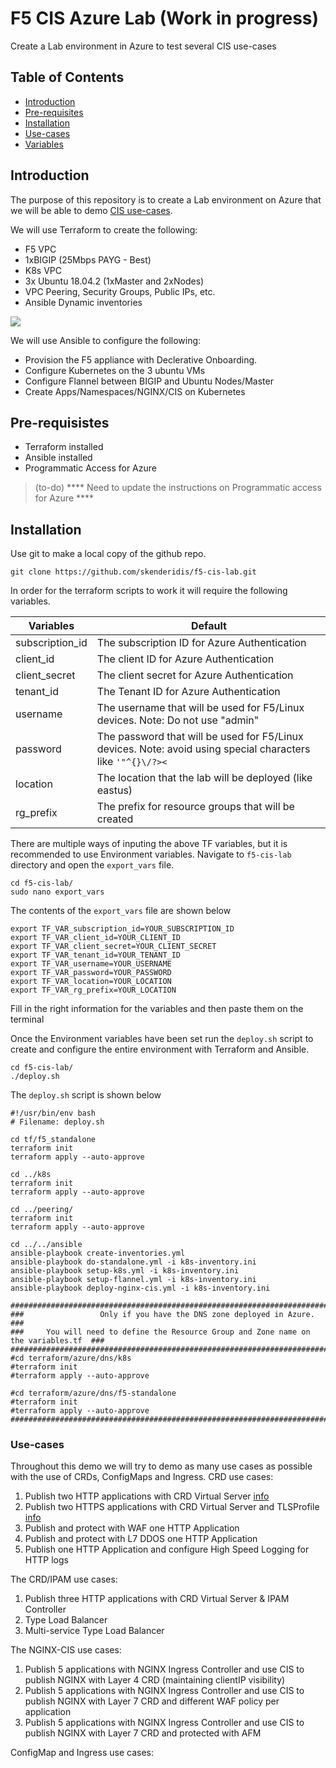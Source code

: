 
# F5 CIS Azure Lab (Work in progress)

Create a Lab environment in Azure to test several CIS use-cases


## Table of Contents

- [Introduction](#introduction)
- [Pre-requisites](#pre-requisites)
- [Installation](#installation)
- [Use-cases](#use-cases)
- [Variables](#variables)


## Introduction

The purpose of this repository is to create a Lab environment on Azure that we will be able to demo [CIS use-cases](#use-cases).<br>

We will use Terraform to create the following:
* F5 VPC
* 1xBIGIP (25Mbps PAYG - Best)
* K8s VPC
* 3x Ubuntu 18.04.2 (1xMaster and 2xNodes)
* VPC Peering, Security Groups, Public IPs, etc.
* Ansible Dynamic inventories

<img src="https://raw.githubusercontent.com/skenderidis/f5-cis-lab/main/images/cis-lab-1.png">

We will use Ansible to configure the following:
* Provision the F5 appliance with Declerative Onboarding.
* Configure Kubernetes on the 3 ubuntu VMs
* Configure Flannel between BIGIP and Ubuntu Nodes/Master
* Create Apps/Namespaces/NGINX/CIS on Kubernetes


## Pre-requisistes

- Terraform installed
- Ansible installed
- Programmatic Access for Azure 

> (to-do) **** Need to update the instructions on Programmatic access for Azure ****

## Installation

Use git to make a local copy of the github repo.
```shell
git clone https://github.com/skenderidis/f5-cis-lab.git
```

In order for the terraform scripts to work it will require the following variables. 

| Variables          | Default  |
|--------------------|-------------------------------|
| subscription_id	   |  The subscription ID for Azure Authentication  |
| client_id	         |  The client ID for Azure Authentication    |
| client_secret      | 	The client secret for Azure Authentication |
| tenant_id          |  The Tenant ID for Azure Authentication  | 
| username	         |  The username that will be used for F5/Linux devices. Note: Do not use "admin"      |
| password	         |  The password that will be used for F5/Linux devices. Note: avoid using special characters like `'"^{}\/?><`       |
| location	         |  The location that the lab will be deployed (like eastus)  |
| rg_prefix	         |  The prefix for resource groups that will be created   |


There are multiple ways of inputing the above TF variables, but it is recommended to use Environment variables. Navigate to `f5-cis-lab` directory and open the `export_vars` file.

```shell
cd f5-cis-lab/
sudo nano export_vars
```

The contents of the `export_vars` file are shown below
```shell
export TF_VAR_subscription_id=YOUR_SUBSCRIPTION_ID
export TF_VAR_client_id=YOUR_CLIENT_ID
export TF_VAR_client_secret=YOUR_CLIENT_SECRET
export TF_VAR_tenant_id=YOUR_TENANT_ID
export TF_VAR_username=YOUR_USERNAME
export TF_VAR_password=YOUR_PASSWORD
export TF_VAR_location=YOUR_LOCATION
export TF_VAR_rg_prefix=YOUR_LOCATION
```

Fill in the right information for the variables and then paste them on the terminal 


Once the Environment variables have been set run the `deploy.sh` script to create and configure the entire environment with Terraform and Ansible.
```shell
cd f5-cis-lab/
./deploy.sh
```


The `deploy.sh` script is shown below

```shell
#!/usr/bin/env bash
# Filename: deploy.sh

cd tf/f5_standalone
terraform init
terraform apply --auto-approve

cd ../k8s
terraform init
terraform apply --auto-approve

cd ../peering/
terraform init
terraform apply --auto-approve

cd ../../ansible
ansible-playbook create-inventories.yml
ansible-playbook do-standalone.yml -i k8s-inventory.ini
ansible-playbook setup-k8s.yml -i k8s-inventory.ini
ansible-playbook setup-flannel.yml -i k8s-inventory.ini
ansible-playbook deploy-nginx-cis.yml -i k8s-inventory.ini

######################################################################################### 
###                 Only if you have the DNS zone deployed in Azure.                  ###
###     You will need to define the Resource Group and Zone name on the variables.tf  ###
######################################################################################### 
#cd terraform/azure/dns/k8s
#terraform init
#terraform apply --auto-approve

#cd terraform/azure/dns/f5-standalone
#terraform init
#terraform apply --auto-approve
######################################################################################### 

```


### Use-cases
Throughout this demo we will try to demo as many use cases as possible with the use of CRDs, ConfigMaps and Ingress.
CRD use cases:

1) Publish two HTTP applications with CRD Virtual Server <a href="https://github.com/skenderidis/f5-cis-lab/tree/main/use-cases/crd/http">info </a>
2) Publish two HTTPS applications with CRD Virtual Server and TLSProfile <a href="https://github.com/skenderidis/f5-cis-lab/tree/main/use-cases/crd/ssl">info </a>
3) Publish and protect with WAF one HTTP Application 
4) Publish and protect with L7 DDOS one HTTP Application 
5) Publish one HTTP Application and configure High Speed Logging for HTTP logs 

The CRD/IPAM use cases:
1) Publish three HTTP applications with CRD Virtual Server & IPAM Controller 
2) Type Load Balancer
3) Multi-service Type Load Balancer

The NGINX-CIS use cases:
1) Publish 5 applications with NGINX Ingress Controller and use CIS to publish NGINX with Layer 4 CRD (maintaining clientIP visibility) 
2) Publish 5 applications with NGINX Ingress Controller and use CIS to publish NGINX with Layer 7 CRD and different WAF policy per application
3) Publish 5 applications with NGINX Ingress Controller and use CIS to publish NGINX with Layer 7 CRD and protected with AFM

ConfigMap and Ingress use cases:

